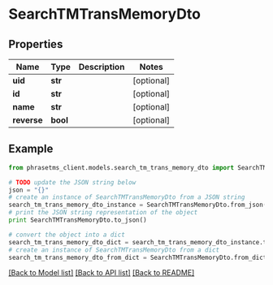 # SearchTMTransMemoryDto

## Properties

| Name        | Type     | Description | Notes      |
| ----------- | -------- | ----------- | ---------- |
| **uid**     | **str**  |             | [optional] |
| **id**      | **str**  |             | [optional] |
| **name**    | **str**  |             | [optional] |
| **reverse** | **bool** |             | [optional] |

## Example

```python
from phrasetms_client.models.search_tm_trans_memory_dto import SearchTMTransMemoryDto

# TODO update the JSON string below
json = "{}"
# create an instance of SearchTMTransMemoryDto from a JSON string
search_tm_trans_memory_dto_instance = SearchTMTransMemoryDto.from_json(json)
# print the JSON string representation of the object
print SearchTMTransMemoryDto.to_json()

# convert the object into a dict
search_tm_trans_memory_dto_dict = search_tm_trans_memory_dto_instance.to_dict()
# create an instance of SearchTMTransMemoryDto from a dict
search_tm_trans_memory_dto_from_dict = SearchTMTransMemoryDto.from_dict(search_tm_trans_memory_dto_dict)
```

[[Back to Model list]](../README.md#documentation-for-models) [[Back to API list]](../README.md#documentation-for-api-endpoints) [[Back to README]](../README.md)
